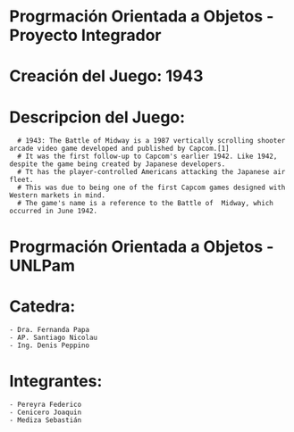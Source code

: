 # Progrmación Orientada a Objetos - Proyecto Integrador

# Creación del Juego: 1943 
# Descripcion del Juego:
      # 1943: The Battle of Midway is a 1987 vertically scrolling shooter arcade video game developed and published by Capcom.[1]
      # It was the first follow-up to Capcom's earlier 1942. Like 1942, despite the game being created by Japanese developers.
      # Tt has the player-controlled Americans attacking the Japanese air fleet. 
      # This was due to being one of the first Capcom games designed with Western markets in mind. 
      # The game's name is a reference to the Battle of  Midway, which occurred in June 1942.
      
# Progrmación Orientada a Objetos - UNLPam
  # Catedra:
    - Dra. Fernanda Papa
    - AP. Santiago Nicolau
    - Ing. Denis Peppino
    
  # Integrantes:
    - Pereyra Federico
    - Cenicero Joaquin
    - Mediza Sebastián
